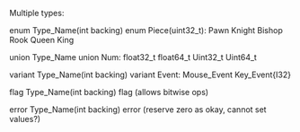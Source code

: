 Multiple types:

enum Type_Name(int backing)
enum Piece(uint32_t):
    Pawn
    Knight
    Bishop
    Rook
    Queen
    King

union Type_Name
union Num:
    float32_t
    float64_t
    Uint32_t
    Uint64_t

variant Type_Name(int backing)
variant Event:
    Mouse_Event
    Key_Event{I32}

flag Type_Name(int backing)
flag (allows bitwise ops)

error Type_Name(int backing)
error (reserve zero as okay, cannot set values?)